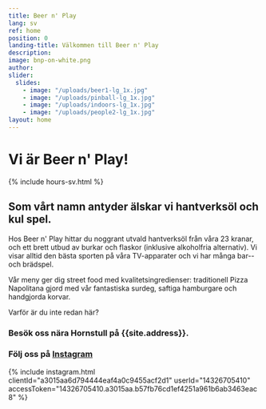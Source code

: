 ```yaml
---
title: Beer n' Play
lang: sv
ref: home
position: 0
landing-title: Välkommen till Beer n' Play
description:
image: bnp-on-white.png
author:
slider:
  slides:
    - image: "/uploads/beer1-lg_1x.jpg"
    - image: "/uploads/pinball-lg_1x.jpg"
    - image: "/uploads/indoors-lg_1x.jpg"
    - image: "/uploads/people2-lg_1x.jpg"
layout: home
---
```


# Vi är <span style="white-space: nowrap">Beer n' Play!</span>

{% include hours-sv.html %}

## Som vårt namn antyder älskar vi hantverksöl och kul spel.

Hos Beer n' Play hittar du noggrant utvald hantverksöl från våra 23 kranar, och ett brett utbud av burkar och flaskor (inklusive alkoholfria alternativ). Vi visar alltid den bästa sporten på våra TV-apparater och vi har många bar-- och brädspel.

Vår meny ger dig street food med kvalitetsingredienser: traditionell Pizza Napolitana gjord med vår fantastiska surdeg, saftiga hamburgare och handgjorda korvar.

Varför är du inte redan här?

### Besök oss nära Hornstull på {{site.address}}.

### Följ oss på <a href="{{site.instagram}}" target="_blank">Instagram</a>

{% include instagram.html clientId="a3015aa6d794444eaf4a0c9455acf2d1" userId="14326705410" accessToken="14326705410.a3015aa.b57fb76cd1ef4251a961b6ab3463eac8" %}

